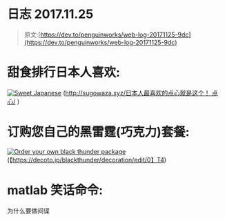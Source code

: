 # 日志 2017.11.25

> 原文:[https://dev.to/penguinworks/web-log-20171125-9dc](https://dev.to/penguinworks/web-log-20171125-9dc)

# [](#sweets-ranking-japanese-like)甜食排行日本人喜欢:

[![Sweet Japanese](../Images/a4bfe4feb6abc4b60dbaf885d5791a28.png)](https://res.cloudinary.com/practicaldev/image/fetch/s--_MF4dDMa--/c_limit%2Cf_auto%2Cfl_progressive%2Cq_auto%2Cw_880/https://thumbnail.image.rakuten.co.jp/%400_mall/v-drug/cabinet/0702/4901330573041.jpg%3F_ex%3D300x300)
([http://sugowaza.xyz/日本人最喜欢的点心就是这个！ 点心/](http://sugowaza.xyz/%E6%97%A5%E6%9C%AC%E4%BA%BA%E3%81%8C%E6%9C%80%E3%82%82%E5%A5%BD%E3%81%8D%E3%81%AA%E3%81%8A%E8%8F%93%E5%AD%90%E3%81%AF%E3%81%93%E3%82%8C%E3%81%A0%E3%81%A3%E3%81%9F%EF%BC%81%E3%81%8A%E8%8F%93%E5%AD%90/) )

# [](#order-your-own-blackthunderchocolate-package)订购您自己的黑雷霆(巧克力)套餐:

[![Order your own black thunder package](../Images/1dbd55c42fd1a2e76203bdbaba510a5f.png)](https://res.cloudinary.com/practicaldev/image/fetch/s--LPPBo985--/c_limit%2Cf_auto%2Cfl_progressive%2Cq_auto%2Cw_880/https://decoto.jp/blackthunder/galleries/image/1804/2022)
(【https://decoto.jp/blackthunder/decoration/edit/0】T4)

# [](#matlab-joke-command)matlab 笑话命令:

为什么要做间谍